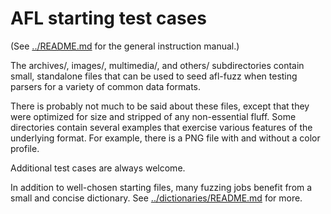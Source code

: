 # AFL starting test cases

  (See [../README.md](../README.md) for the general instruction manual.)

The archives/, images/, multimedia/, and others/ subdirectories contain small,
standalone files that can be used to seed afl-fuzz when testing parsers for a
variety of common data formats.

There is probably not much to be said about these files, except that they were
optimized for size and stripped of any non-essential fluff. Some directories
contain several examples that exercise various features of the underlying format.
For example, there is a PNG file with and without a color profile.

Additional test cases are always welcome.

In addition to well-chosen starting files, many fuzzing jobs benefit from a
small and concise dictionary. See [../dictionaries/README.md](../dictionaries/README.md) for more.
